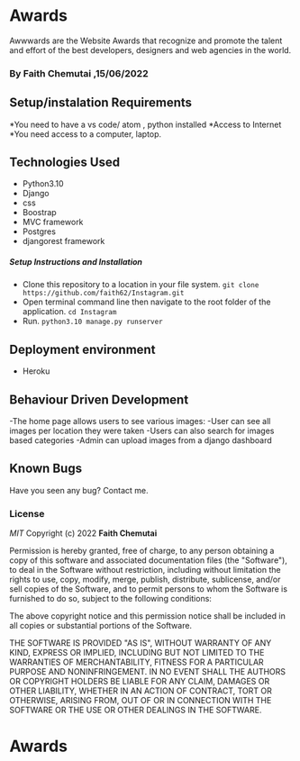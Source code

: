# Awards

Awwwards are the Website Awards that recognize and promote the talent and effort of the best developers, designers and web agencies in the world.

### By Faith Chemutai ,15/06/2022
## Setup/instalation Requirements
*You need to have a vs code/ atom , python installed
*Access to Internet
*You need access to a computer, laptop.

## Technologies Used

- Python3.10
- Django
- css
- Boostrap
- MVC framework
- Postgres
- djangorest framework

##### Setup Instructions and Installation

- Clone this repository to a location in your file system. `git clone https://github.com/faith62/Instagram.git`
- Open terminal command line then navigate to the root folder of the application. `cd Instagram`
- Run. `python3.10 manage.py runserver`

## Deployment environment

- Heroku

## Behaviour Driven Development
-The home page allows users to see various images:
-User can see all images per location they were taken
-Users can also search for images based categories
-Admin can upload images from a django dashboard


## Known Bugs

Have you seen any bug? Contact me.
### License

*MIT*
Copyright (c) 2022 **Faith Chemutai**

Permission is hereby granted, free of charge, to any person obtaining a copy of this software and associated documentation files (the "Software"), to deal in the Software without restriction, including without limitation the rights to use, copy, modify, merge, publish, distribute, sublicense, and/or sell copies of the Software, and to permit persons to whom the Software is furnished to do so, subject to the following conditions:

The above copyright notice and this permission notice shall be included in all copies or substantial portions of the Software.

THE SOFTWARE IS PROVIDED "AS IS", WITHOUT WARRANTY OF ANY KIND, EXPRESS OR IMPLIED, INCLUDING BUT NOT LIMITED TO THE WARRANTIES OF MERCHANTABILITY, FITNESS FOR A PARTICULAR PURPOSE AND NONINFRINGEMENT. IN NO EVENT SHALL THE AUTHORS OR COPYRIGHT HOLDERS BE LIABLE FOR ANY CLAIM, DAMAGES OR OTHER LIABILITY, WHETHER IN AN ACTION OF CONTRACT, TORT OR OTHERWISE, ARISING FROM, OUT OF OR IN CONNECTION WITH THE SOFTWARE OR THE USE OR OTHER DEALINGS IN THE SOFTWARE.
# Awards
